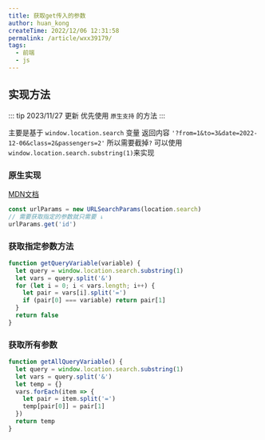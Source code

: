 ```yaml
---
title: 获取get传入的参数
author: huan_kong
createTime: 2022/12/06 12:31:58
permalink: /article/wxx39179/
tags: 
  - 前端
  - js
---
```


## 实现方法

::: tip 2023/11/27 更新
优先使用 `原生支持` 的方法
:::

主要是基于 `window.location.search` 变量
返回内容 `'?from=1&to=3&date=2022-12-06&class=2&passengers=2'`
所以需要截掉`?`
可以使用`window.location.search.substring(1)`来实现

### 原生实现
[MDN文档](https://developer.mozilla.org/zh-CN/docs/Web/API/URLSearchParams)
~~~ js
const urlParams = new URLSearchParams(location.search)
// 需要获取指定的参数就只需要 ↓
urlParams.get('id')
~~~

### 获取指定参数方法

```js
function getQueryVariable(variable) {
  let query = window.location.search.substring(1)
  let vars = query.split('&')
  for (let i = 0; i < vars.length; i++) {
    let pair = vars[i].split('=')
    if (pair[0] === variable) return pair[1]
  }
  return false
}
```

### 获取所有参数

```js
function getAllQueryVariable() {
  let query = window.location.search.substring(1)
  let vars = query.split('&')
  let temp = {}
  vars.forEach(item => {
    let pair = item.split('=')
    temp[pair[0]] = pair[1]
  })
  return temp
}
```
